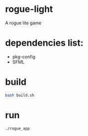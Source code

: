 # rogue-light
A rogue lite game

# dependencies list:
- pkg-config
- SFML

# build
```bash
bash build.sh
```

# run
```bash
./rogue_app
```
